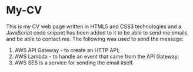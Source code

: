 # My-CV
This is my CV web page written in HTML5 and CSS3 technologies and a JavaScript code snippet has been added to it to be able to send me emails and be able to contact me.
The following was used to send the message:
1) AWS API Gateway - to create an HTTP API;
2) AWS Lambda - to handle an event that came from the API Gateway;
3) AWS SES is a service for sending the email itself.
